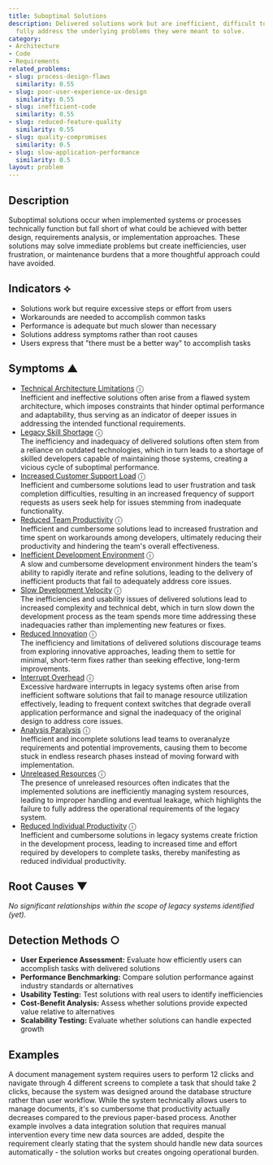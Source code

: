 ```yaml
---
title: Suboptimal Solutions
description: Delivered solutions work but are inefficient, difficult to use, or don't
  fully address the underlying problems they were meant to solve.
category:
- Architecture
- Code
- Requirements
related_problems:
- slug: process-design-flaws
  similarity: 0.55
- slug: poor-user-experience-ux-design
  similarity: 0.55
- slug: inefficient-code
  similarity: 0.55
- slug: reduced-feature-quality
  similarity: 0.55
- slug: quality-compromises
  similarity: 0.5
- slug: slow-application-performance
  similarity: 0.5
layout: problem
---
```


## Description

Suboptimal solutions occur when implemented systems or processes technically function but fall short of what could be achieved with better design, requirements analysis, or implementation approaches. These solutions may solve immediate problems but create inefficiencies, user frustration, or maintenance burdens that a more thoughtful approach could have avoided.

## Indicators ⟡

- Solutions work but require excessive steps or effort from users
- Workarounds are needed to accomplish common tasks
- Performance is adequate but much slower than necessary
- Solutions address symptoms rather than root causes
- Users express that "there must be a better way" to accomplish tasks

## Symptoms ▲
- [Technical Architecture Limitations](technical-architecture-limitations.md) <span class="info-tooltip" title="Confidence: 0.522, Strength: 0.763">ⓘ</span>
<br/>  Inefficient and ineffective solutions often arise from a flawed system architecture, which imposes constraints that hinder optimal performance and adaptability, thus serving as an indicator of deeper issues in addressing the intended functional requirements.
- [Legacy Skill Shortage](legacy-skill-shortage.md) <span class="info-tooltip" title="Confidence: 0.471, Strength: 0.737">ⓘ</span>
<br/>  The inefficiency and inadequacy of delivered solutions often stem from a reliance on outdated technologies, which in turn leads to a shortage of skilled developers capable of maintaining those systems, creating a vicious cycle of suboptimal performance.
- [Increased Customer Support Load](increased-customer-support-load.md) <span class="info-tooltip" title="Confidence: 0.452, Strength: 0.692">ⓘ</span>
<br/>  Inefficient and cumbersome solutions lead to user frustration and task completion difficulties, resulting in an increased frequency of support requests as users seek help for issues stemming from inadequate functionality.
- [Reduced Team Productivity](reduced-team-productivity.md) <span class="info-tooltip" title="Confidence: 0.427, Strength: 0.750">ⓘ</span>
<br/>  Inefficient and cumbersome solutions lead to increased frustration and time spent on workarounds among developers, ultimately reducing their productivity and hindering the team's overall effectiveness.
- [Inefficient Development Environment](inefficient-development-environment.md) <span class="info-tooltip" title="Confidence: 0.413, Strength: 0.655">ⓘ</span>
<br/>  A slow and cumbersome development environment hinders the team's ability to rapidly iterate and refine solutions, leading to the delivery of inefficient products that fail to adequately address core issues.
- [Slow Development Velocity](slow-development-velocity.md) <span class="info-tooltip" title="Confidence: 0.408, Strength: 0.750">ⓘ</span>
<br/>  The inefficiencies and usability issues of delivered solutions lead to increased complexity and technical debt, which in turn slow down the development process as the team spends more time addressing these inadequacies rather than implementing new features or fixes.
- [Reduced Innovation](reduced-innovation.md) <span class="info-tooltip" title="Confidence: 0.397, Strength: 0.749">ⓘ</span>
<br/>  The inefficiency and limitations of delivered solutions discourage teams from exploring innovative approaches, leading them to settle for minimal, short-term fixes rather than seeking effective, long-term improvements.
- [Interrupt Overhead](interrupt-overhead.md) <span class="info-tooltip" title="Confidence: 0.339, Strength: 0.755">ⓘ</span>
<br/>  Excessive hardware interrupts in legacy systems often arise from inefficient software solutions that fail to manage resource utilization effectively, leading to frequent context switches that degrade overall application performance and signal the inadequacy of the original design to address core issues.
- [Analysis Paralysis](analysis-paralysis.md) <span class="info-tooltip" title="Confidence: 0.335, Strength: 0.727">ⓘ</span>
<br/>  Inefficient and incomplete solutions lead teams to overanalyze requirements and potential improvements, causing them to become stuck in endless research phases instead of moving forward with implementation.
- [Unreleased Resources](unreleased-resources.md) <span class="info-tooltip" title="Confidence: 0.324, Strength: 0.570">ⓘ</span>
<br/>  The presence of unreleased resources often indicates that the implemented solutions are inefficiently managing system resources, leading to improper handling and eventual leakage, which highlights the failure to fully address the operational requirements of the legacy system.
- [Reduced Individual Productivity](reduced-individual-productivity.md) <span class="info-tooltip" title="Confidence: 0.305, Strength: 0.660">ⓘ</span>
<br/>  Inefficient and cumbersome solutions in legacy systems create friction in the development process, leading to increased time and effort required by developers to complete tasks, thereby manifesting as reduced individual productivity.

## Root Causes ▼

*No significant relationships within the scope of legacy systems identified (yet).*

## Detection Methods ○

- **User Experience Assessment:** Evaluate how efficiently users can accomplish tasks with delivered solutions
- **Performance Benchmarking:** Compare solution performance against industry standards or alternatives
- **Usability Testing:** Test solutions with real users to identify inefficiencies
- **Cost-Benefit Analysis:** Assess whether solutions provide expected value relative to alternatives
- **Scalability Testing:** Evaluate whether solutions can handle expected growth

## Examples

A document management system requires users to perform 12 clicks and navigate through 4 different screens to complete a task that should take 2 clicks, because the system was designed around the database structure rather than user workflow. While the system technically allows users to manage documents, it's so cumbersome that productivity actually decreases compared to the previous paper-based process. Another example involves a data integration solution that requires manual intervention every time new data sources are added, despite the requirement clearly stating that the system should handle new data sources automatically - the solution works but creates ongoing operational burden.
